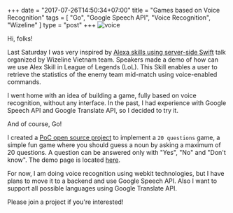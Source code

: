 +++
date = "2017-07-26T14:50:34+07:00"
title = "Games based on Voice Recognition"
tags = [ "Go", "Google Speech API", "Voice Recognition", "Wizeline" ]
type = "post"
+++
![voice](/voice.png)

Hi, folks!

Last Saturday I was very inspired by [Alexa skills using server-side Swift](http://academy.wizeline.com/alexa-skills-using-server-side-swift/) talk organized by Wizeline Vietnam team. Speakers made a demo of how can we use Alex Skill in League of Legends (LoL). This Skill enables a user to retrieve the statistics of the enemy team mid-match using voice-enabled commands.

I went home with an idea of building a game, fully based on voice recognition, without any interface. In the past, I had experience with Google Speech API and Google Translate API, so I decided to try it.

And of course, Go!

I created a [PoC open source project](https://github.com/plutov/games) to implement a `20 questions` game, a simple fun game where you should guess a noun by asking a maximum of 20 questions. A question can be answered only with "Yes", "No" and "Don't know". The demo page is located [here](http://pliutau.com/games/).

For now, I am doing voice recognition using webkit technologies, but I have plans to move it to a backend and use Google Speech API. Also I want to support all possible languages using Google Translate API.

Please join a project if you're interested!
